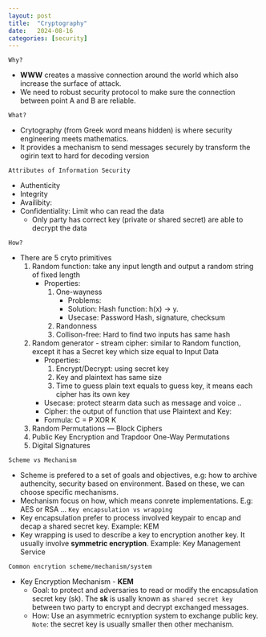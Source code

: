 ```yaml
---
layout: post
title:  "Cryptography"
date:   2024-08-16
categories: [security]
---
```


`Why?`
- **WWW** creates a massive connection around the world which also increase the surface of attack.
- We need to robust security protocol to make sure the connection between point A and B are reliable.

`What?`
- Crytography (from Greek word means hidden) is where security engineering meets mathematics.
- It provides a mechanism to send messages securely by transform the ogirin text to hard for decoding version

`Attributes of Information Security`
- Authenticity
- Integrity
- Availibity: 
- Confidentiality: Limit who can read the data
    - Only party has correct key (private or shared secret) are able to decrypt the data

`How?`
- There are 5 cryto primitives
    1. Random function: take any input length and output a random string of fixed length
        - Properties:
            1. One-wayness
                - Problems: 
                - Solution: Hash function: h(x) -> y.
                - Usecase: Password Hash, signature, checksum
            1. Randonness
            1. Collison-free: Hard to find two inputs has same hash
    1. Random generator - stream cipher: similar to Random function, except it has a Secret key which size equal to Input Data
        - Properties:
            1. Encrypt/Decrypt: using secret key
            1. Key and plaintext has same size
            1. Time to guess plain text equals to guess key, it means each cipher has its own key
        - Usecase: protect stearm data such as message and voice ..
        - Cipher: the output of function that use Plaintext and Key:
        - Formula: C = P XOR K
    1. Random Permutations — Block Ciphers
    1. Public Key Encryption and Trapdoor One-Way Permutations
    1. Digital Signatures

`Scheme vs Mechanism`
- Scheme is prefered to a set of goals and objectives, e.g: how to archive authencity, security based on environment. Based on these, we can choose specific mechanisms.
- Mechanism focus on how, which means conrete implementations. E.g: AES or RSA ...
`Key encapsulation vs wrapping`
- Key encapsulation prefer to process involved keypair to encap and decap a shared secret key. Example: KEM
- Key wrapping is used to describe a key to encryption another key. It usually involve **symmetric encryption**. Example: Key Management Service

`Common encrytion scheme/mechanism/system`
- Key Encryption Mechanism - **KEM**  
    - Goal: to protect and adversaries to read or modify the encapsulation secret key (sk). The **sk** is usally known as `shared secret key` between two party to encrypt and decrypt exchanged messages.
    - How: Use an asymmetric ecnryption system to exchange public key. `Note`: the secret key is usually smaller then other mechanism.
